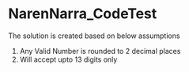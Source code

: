 # NarenNarra_CodeTest
The solution is created based on below assumptions

1. Any Valid Number is rounded to 2 decimal places
2. Will accept upto 13 digits only
